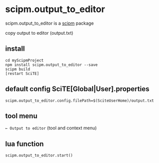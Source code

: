 # scipm.output_to_editor

scipm.output_to_editor is a [scipm](https://github.com/aminassian/scipm) package

copy output to editor (output.txt)

## install

```
cd myScipmProject
npm install scipm.output_to_editor --save
scipm build
[restart SciTE]
```

## default config SciTE[Global|User].properties

```
scipm.output_to_editor.config.filePath=$(SciteUserHome)/output.txt
```

## tool menu

``← Output to editor`` (tool and context menu)

## lua function

```
scipm.output_to_editor.start()
```

